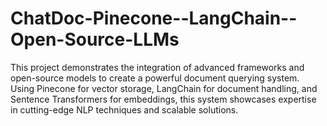 # ChatDoc-Pinecone--LangChain--Open-Source-LLMs
This project demonstrates the integration of advanced frameworks and open-source models to create a powerful document querying system. Using Pinecone for vector storage, LangChain for document handling, and Sentence Transformers for embeddings, this system showcases expertise in cutting-edge NLP techniques and scalable solutions.
